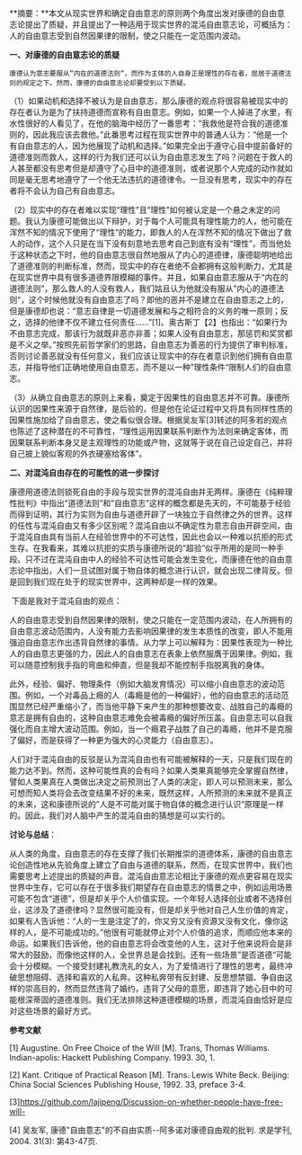 **摘要：**本文从现实世界和确定自由意志的原则两个角度出发对康德的自由意志论提出了质疑，并且提出了一种适用于现实世界的混沌自由意志论，可概括为：人的自由意志受到自然因果律的限制，使之只能在一定范围内波动。

**一、对康德的自由意志论的质疑**

 	康德认为意志要服从“内在的道德法则“，而作为主体的人自身正是理性的存在者，屈居于道德法则的规定之下。然而，康德的自由意志论却要受到以下质疑。

（1）如果动机和选择不被认为是自由意志，那么康德的观点将很容易被现实中的存在者认为是为了扶持道德而宣称有自由意志。例如，如果一个人掉进了水里，有水性很好的人看见了，在他的脑海中经历了一番思考：“我救他是符合我的道德准则的，因此我应该去救他。”此番思考过程在现实世界中的普通人认为：“他是一个有自由意志的人，因为他展现了动机和选择。”如果完全出于遵守心目中提前备好的道德准则而救人，这样的行为我们还可以认为自由意志发生了吗？问题在于救人的人甚至都没有思考但是却遵守了心目中的道德准则，或者说那个人完成的动作就如同是毫无思考地遵守了一个他无法违抗的道德律令。一旦没有思考，现实中的存在者将不会认为自己有自由意志。

（2）现实中的存在者难以实现“理性”且“理性”如何被认定是一个悬之未定的问题。我认为康德可能做出以下辩护，对于每个人可能具有理性能力的人，他可能在浑然不知的情况下使用了“理性”的能力，即救人的人在浑然不知的情况下做出了救人的动作，这个人只是在当下没有刻意地去思考自己到底有没有“理性”，而当他处于这种状态之下时，他的自由意志很自然地服从了内心的道德律，康德聪明地给出了道德准则的判断标准，然而，现实中的存在者绝不会都拥有这般判断力，尤其是在现实世界中具有很多道德界限模糊的事件。并且，如果自由意志服从于“内在的道德法则”，那么救人的人没有救人，我们姑且认为他就没有服从"内心的道德法则“，这个时候他就没有自由意志了吗？即他的恶并不是建立在自由意志之上的，但是康德却也说：“意志自律是一切道德发展和与之相符合的义务的唯一原则；反之，选择的他律不仅不建立任何责任……”[1]。奥古斯丁【2】也指出：“如果行为不由意志完成，那该行为就既非恶亦非善；如果人没有自由意志，那惩罚和奖赏都是不义之举。”按照先前哲学家们的思路，自由意志为善恶的行为提供了审判标准，否则讨论善恶就没有任何意义，我们应该让现实中的存在者意识到他们拥有自由意志，并指导他们正确地使用自由意志，而不是以一种”理性条件“限制人们的自由意志。

（3）从确立自由意志的原则上来看，奠定于因果性的自由意志并不可靠。康德所认识的因果性来源于自然律，是后验的，但是他在论证过程中又将具有同样性质的因果性施加给了自由意志，使之看似很合理。根据吴友军[3]转述的阿多若的观点也陈述了这种潜在的不可靠性，“理性运用因果联系判断作为法则来确定客体，而因果联系判断本身又是主观理性的功能或产物，这就等于说在自己设定自己，并将自己披上貌似客观的外衣硬塞给客体”。

**二、对混沌自由存在的可能性的进一步探讨**

​	康德用道德法则锁死自由的手段与现实世界的混沌自由并无两样。康德在《纯粹理性批判》中指出“道德法则”和“自由意志”这样的概念都是先天的，不可能基于经验而得到证明，其行为实则为自由与道德开辟了一块独立于自然律之外的世界。这样的任性与混沌自由又有多少区别呢？混沌自由以不确定性为意志自由开辟空间，由于混沌自由具有当前人在经验世界中的不可达性，因此也会以一种难以抗拒的形式生存。在我看来，其难以抗拒的实质与康德所说的“超验”似乎所用的是同一种手段。只不过在混沌自由中人的经验不可达性可能会发生变化，而康德在他的自由意志论中指出，人们一旦试图对属于物自体的概念进行认识，就会出现二律背反。但是回到我们现在处于的现实世界中，这两种却是一样的效果。

​	下面是我对于混沌自由的观点：

​	人的自由意志受到自然因果律的限制，使之只能在一定范围内波动，在人所拥有的自由意志波动范围内，人没有能力去影响因果律的发生本质性的改变，即人不能用强迫自由意志作出违背自然律的事情。从力学上可以解释为：因果性表现为一种比人的自由意志更强的力，因此人的自由意志在表象上依然服膺于因果律。例如，我可以随意控制我手指的弯曲和伸直，但是我却不能控制手指脱离我的身体。

​	此外，经验、偏好、物理条件（例如大脑发育情况）可以缩小自由意志的波动范围。例如，一个对毒品上瘾的人（毒瘾是他的一种偏好），他的自由意志的活动范围显然已经严重缩小了，而当他平静下来产生的那种想要改变、战胜自己的毒瘾的意志是拥有自由的，这种自由意志难免会被毒瘾的偏好所压盖。自由意志可以自我强化而自主增大波动范围。例如，当一个瘾君子战胜了自己的毒瘾，他并不是克服了偏好，而是获得了一种更为强大的心灵能力（自由意志）。

​	人们对于混沌自由的反驳是认为混沌自由也有可能被解释的一天，只是我们现在的能力达不到。然而，这种可能性真的会有吗？如果人类果真能够完全掌握自然律，譬如人类果真在人类做出决定之前预测出了人类的决定，即人可以预测未来，那么可想而知人类将会去改变结果不好的未来，既然这样，人所预测的未来就不是真正的未来，这和康德所说的”人是不可能对属于物自体的概念进行认识“原理是一样的。因此，我们对人脑中产生的混沌自由的猜想是可以实行的。

**讨论与总结**：

​	从人类的角度，自由意志的存在支撑了我们长期推崇的道德体系，康德的自由意志论创造性地从先验角度上建立了自由与道德的联系，然而，在现实世界中，我们也需要思考上述提出的质疑的声音。混沌自由意志论相比于康德的观点更容易在现实世界中生存，它可以存在于很多我们期望存在自由意志的情景之中，例如运用场景可能不包含“道德”，但是却关乎个人价值实现。一个年轻人选择创业或者不选择创业，这涉及了道德律吗？显然很可能没有，但是却关乎他对自己人生价值的肯定，如果有人告诉他：“人的一生是注定了的，你又穷又没有资源又没有文化，像你这样的人，是不可能成功的。”他很有可能就停止对个人价值的追求，而顺应他本来的命运。如果我们告诉他，他的自由意志将会改变他的人生，这对于他来说将会是非常大的鼓励，而像他这样的人，全世界总是会找到。还有一些场景”是否道德“可能会十分模糊。一个接受封建礼教洗礼的女人，为了爱情进行了理性的思考，最终冲破思想阻碍、选择和喜欢的人私奔。这种私奔带有反封建、反思想禁锢、争自由这样的崇高目的，然而显然违背了婚约，违背了父母的意愿，即违背了她心目中的可能根深蒂固的道德准则。我们无法排除这种道德模糊的场景，而混沌自由恰好是应对这些场景的最好方式。

 

**参考文献**

[1] Augustine. On Free Choice of the Will [M]. Trans, Thomas Williams. Indian-apolis: Hackett Publishing Company. 1993. 30, 1.

[2] Kant. Critique of Practical Reason [M]. Trans. Lewis White Beck. Beijing: China Social Sciences Publishing House, 1992. 33, preface 3-4.

[3]https://github.com/lajipeng/Discussion-on-whether-people-have-free-will-

[4] 吴友军, 康德\"自由意志\"的不自由实质--阿多诺对康德自由观的批判. 求是学刊, 2004. 31(3): 第43-47页.

 